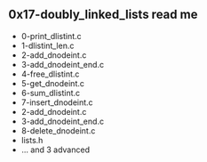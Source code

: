 0x17-doubly_linked_lists read me
---------------------------------------------

 - 0-print_dlistint.c
 - 1-dlistint_len.c
 - 2-add_dnodeint.c
 - 3-add_dnodeint_end.c
 - 4-free_dlistint.c
 - 5-get_dnodeint.c
 - 6-sum_dlistint.c
 - 7-insert_dnodeint.c
 - 2-add_dnodeint.c
 - 3-add_dnodeint_end.c
 - 8-delete_dnodeint.c
 - lists.h
 - ... and 3 advanced


